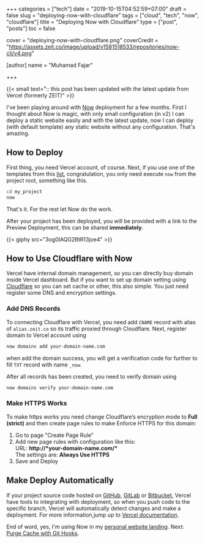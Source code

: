 +++
categories = ["tech"]
date = "2019-10-15T04:52:59+07:00"
draft = false
slug = "deploying-now-with-cloudflare"
tags = ["cloud", "tech", "now", "cloudflare"]
title = "Deploying Now with Cloudflare"
type = ["post", "posts"]
toc = false

cover = "deploying-now-with-cloudflare.png"
coverCredit = "https://assets.zeit.co/image/upload/v1581518533/repositories/now-cli/v4.png"

[author]
  name = "Muhamad Fajar"

+++

{{< small text=":: this post has been updated with the latest update from Vercel (formerly ZEIT)" >}}

I've been playing around with [Now][vercel] deployment for a few months. First I thought about Now is magic, with only small configuration (in v2) I can deploy a static website easily and with the latest update, now I can deploy (with default template) any static website without any configuration. That's amazing.

## How to Deploy

First thing, you need Vercel account, of course. Next, if you use one of the templates from this [list][template], congratulation, you only need execute `now` from the project root, something like this.

```bash
cd my_project
now
```

That's it. For the rest let Now do the work.

After your project has been deployed, you will be provided with a link to the Preview Deployment, this can be shared **immediately**.

{{< giphy src="3og0IAQG2BtR13joe4" >}}

## How to Use Cloudflare with Now

Vercel have internal domain management, so you can directly buy domain inside Vercel dashboard. But if you want to set up domain setting using [Cloudflare][cloudflare] so you can set cache or other, this also simple. You just need register some DNS and encryption settings.

### Add DNS Records

To connecting Cloudflare with Vercel, you need add `CNAME` record with alias of `alias.zeit.co` so its traffic proxied through Cloudflare. Next, register domain to Vercel account using

```bash
now domains add your-domain-name.com
```

when add the domain success, you will get a verification code for further to fill `TXT` record with name `_now`.

After all records has been created, you need to verify domain using
```bash
now domains verify your-domain-name.com
```

### Make HTTPS Works

To make https works you need change Cloudflare’s encryption mode to **Full (strict)** and then create page rules to make Enforce HTTPS for this domain:
1.  Go to page "Create Page Rule"
2.  Add new page rules with configuration like this:\
    URL: __http://\*your-domain-name.com/\*__ \
    The settings are: **Always Use HTTPS**
3.  Save and Deploy

## Make Deploy Automatically

If your project source code hosted on [GitHub][github], [GitLab][gitlab] or [Bitbucket][bitbucket], Vercel have tools to integrating with deployment, so when you push code to the specific branch, Vercel will automatically detect changes and make a deployment. For more information,jump up to [Vercel documentation][doc].

End of word, yes, I'm using Now in my [personal website landing][fajar]. Next: [Purge Cache with Git Hooks][cache].

[vercel]: https://vercel.com/
[template]: https://github.com/zeit/now/tree/master/examples
[cloudflare]: https://www.cloudflare.com/
[github]: https://github.com/
[gitlab]: https://about.gitlab.com/
[bitbucket]: https://bitbucket.org/product/
[doc]: https://vercel.com/docs/v2/git-integrations
[fajar]: https://muhfajar.id/
[cache]: https://muhfajar.blog/posts/purge-cache-with-git-hooks/
